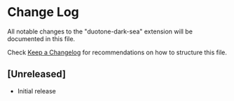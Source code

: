 # Change Log
All notable changes to the "duotone-dark-sea" extension will be documented in this file.

Check [Keep a Changelog](http://keepachangelog.com/) for recommendations on how to structure this file.

## [Unreleased]
- Initial release

